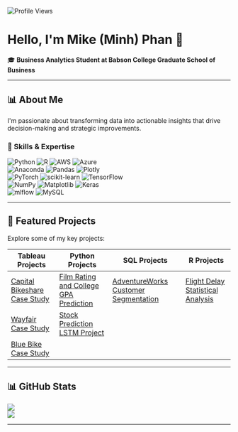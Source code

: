 ![Profile Views](https://komarev.com/ghpvc/?username=MinhPhanBabsonMSBA)

# Hello, I'm Mike (Minh) Phan 👋  
🎓 **Business Analytics Student at Babson College Graduate School of Business**  

---

## 📊 About Me  
I'm passionate about transforming data into actionable insights that drive decision-making and strategic improvements.

### 🔹 Skills & Expertise 

![Python](https://img.shields.io/badge/python-3670A0?style=for-the-badge&logo=python&logoColor=ffdd54) ![R](https://img.shields.io/badge/r-%23276DC3.svg?style=for-the-badge&logo=r&logoColor=white) ![AWS](https://img.shields.io/badge/AWS-%23FF9900.svg?style=for-the-badge&logo=amazon-aws&logoColor=white) ![Azure](https://img.shields.io/badge/azure-%230072C6.svg?style=for-the-badge&logo=microsoftazure&logoColor=white)  
![Anaconda](https://img.shields.io/badge/Anaconda-%2344A833.svg?style=for-the-badge&logo=anaconda&logoColor=white) ![Pandas](https://img.shields.io/badge/pandas-%23150458.svg?style=for-the-badge&logo=pandas&logoColor=white) ![Plotly](https://img.shields.io/badge/Plotly-%233F4F75.svg?style=for-the-badge&logo=plotly&logoColor=white)  
![PyTorch](https://img.shields.io/badge/PyTorch-%23EE4C2C.svg?style=for-the-badge&logo=PyTorch&logoColor=white) ![scikit-learn](https://img.shields.io/badge/scikit--learn-%23F7931E.svg?style=for-the-badge&logo=scikit-learn&logoColor=white) ![TensorFlow](https://img.shields.io/badge/TensorFlow-%23FF6F00.svg?style=for-the-badge&logo=TensorFlow&logoColor=white)  
![NumPy](https://img.shields.io/badge/numpy-%23013243.svg?style=for-the-badge&logo=numpy&logoColor=white) ![Matplotlib](https://img.shields.io/badge/Matplotlib-%23ffffff.svg?style=for-the-badge&logo=Matplotlib&logoColor=black) ![Keras](https://img.shields.io/badge/Keras-%23D00000.svg?style=for-the-badge&logo=Keras&logoColor=white)  
![mlflow](https://img.shields.io/badge/mlflow-%23d9ead3.svg?style=for-the-badge&logo=numpy&logoColor=blue) ![MySQL](https://img.shields.io/badge/mysql-4479A1.svg?style=for-the-badge&logo=mysql&logoColor=white)  

---

## 📂 Featured Projects  
Explore some of my key projects:  

| **Tableau Projects** | **Python Projects** | **SQL Projects** | **R Projects** |
|----------------------|--------------------|------------------|--------------|
| [Capital Bikeshare Case Study](https://github.com/MinhPhanBabsonMSBA/Bike-Share-Case-Study) | [Film Rating and College GPA Prediction](https://github.com/MinhPhanBabsonMSBA/Introduction?tab=readme-ov-file#film-label-prediction-and-college-gpa-data-analysis) | [AdventureWorks Customer Segmentation](https://github.com/MinhPhanBabsonMSBA/AdventureWorks_Customer_Segmentation) | [Flight Delay Statistical Analysis](https://github.com/MinhPhanBabsonMSBA/Flight-Delay-Stat-Analysis) |
| [Wayfair Case Study](https://github.com/MinhPhanBabsonMSBA/Wayfair-Case-study) | [Stock Prediction LSTM Project](https://github.com/MinhPhanBabsonMSBA/Stock-analysis-) | | |
| [Blue Bike Case Study](https://github.com/MinhPhanBabsonMSBA/Blue-Bike-Case-Study) | | | |

---

## 📊 GitHub Stats  
![](https://github-readme-stats.vercel.app/api?username=MinhPhanBabsonMSBA&theme=dark&hide_border=false&include_all_commits=false&count_private=false)  
![](https://github-readme-streak-stats.herokuapp.com/?user=MinhPhanBabsonMSBA&theme=dark&hide_border=false)  

---






